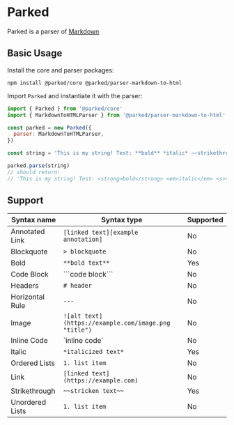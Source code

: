 # Parked

Parked is a parser of [Markdown][markdown]





## Basic Usage

Install the core and parser packages:

```
npm install @parked/core @parked/parser-markdown-to-html
```

Import `Parked` and instantiate it with the parser:

```js
import { Parked } from '@parked/core'
import { MarkdownToHTMLParser } from '@parked/parser-markdown-to-html'

const parked = new Parked({
  parser: MarkdownToHTMLParser,
})

const string = 'This is my string! Test: **bold** *italic* ~~strikethrough~~'

parked.parse(string)
// should return:
// 'This is my string! Test: <strong>bold</strong> <em>italic</em> <s>strikethrough</s>'
```





## Support

| Syntax name | Syntax type | Supported
| - | - | - |
| Annotated Link | `[linked text][example annotation]` | No |
| Blockquote | `> blockquote` | No |
| Bold | `**bold text**` | Yes |
| Code Block | \`\`\`code block\`\`\` | No |
| Headers | `# header` | No |
| Horizontal Rule | `---` | No |
| Image | `![alt text](https://example.com/image.png "title")` | No |
| Inline Code | \`inline code\` | No |
| Italic | `*italicized text*` | Yes |
| Ordered Lists | `1. list item` | No |
| Link | `[linked text](https://example.com)` | No |
| Strikethrough | `~~stricken text~~` | Yes |
| Unordered Lists | `1. list item` | No |





[markdown]: https://daringfireball.net/projects/markdown/ "Markdown at Daring Fireball"
